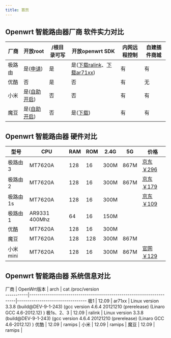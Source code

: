```yaml
---
title: 首页
---
```


## Openwrt 智能路由器厂商 软件实力对比 

厂商      |                     开放root                                   | /根目录可写 | 开放openwrt SDK | 内网远程控制 | 自建插件商城
----------|----------------------------------------------------------------|-------------|-----------------|--------------|-------------
极路由    | 是\([申请](http://bbs.hiwifi.com/thread-74899-1-1.html)\)      | 是          | 是\([下载ralink](http://downloads.openwrt.io/vendors/gee/ralink/)、[下载ar71xx](http://downloads.openwrt.io/vendors/gee/ar71xx/)\)              | 有 | 有
优酷      | 否                                                             | 是          | 否              | 有           | 无
小米      | 是\([自助开启](http://miwifi.com/miwifi_open.html)\)           | 否          | 否              | 有           | 有
魔豆      | 是\([自助开启](http://bbs.modouwifi.cn/thread-8825-1-1.html)\) | 否          | 是\([下载](http://downloads.openwrt.io/vendors/mtk/)\) | 有 | 有

## Openwrt 智能路由器 硬件对比

型号     | CPU     | RAM | ROM | 2.4G | 5G   | 价格
---------|---------|---- |-----|------|------|-----------------------------------------
极路由3  | MT7620A | 128 | 16  | 300M | 867M | [京东￥296](http://item.jd.com/1386706.html)
极路由2  | MT7620A | 128 | 16  | 300M | 867M | [京东￥179](http://item.jd.com/1184730.html)
极路由1s | MT7620A | 128 | 16  | 300M |      | [京东￥109](http://item.jd.com/1105402.html)
极路由1  | AR9331 400Mhz | 64  | 16  | 150M |      | 
优酷     | MT7620A | 128 | 16  | 300M |      | 
魔豆     | MT7620A | 128 | 128 | 300M | 867M | 
小米mini | MT7620A | 128 | 16  | 300M | 867M | [官网￥129](http://www.mi.com/miwifimini)


## Openwrt 智能路由器 系统信息对比

厂商       | OpenWrt版本 | arch   |                 cat /proc/version                   
-----------|-----------------------------------------------------------------------|----------------------------------
极1        | 12.09       | ar71xx | Linux version 3.3.8 \(build@DEV-9-1-243\) \(gcc version 4.6.4 20121210 \(prerelease\) \(Linaro GCC 4.6-2012.12\) \)
极1s、2、3 | 12.09       | ralink | Linux version 3.3.8 \(build@DEV-9-1-243\) \(gcc version 4.6.4 20121210 \(prerelease\) \(Linaro GCC 4.6-2012.12\) \)
优酷       | 12.09       | ramips | 
小米       | 12.09       | ramips |
魔豆       | 12.09       | ramips |
